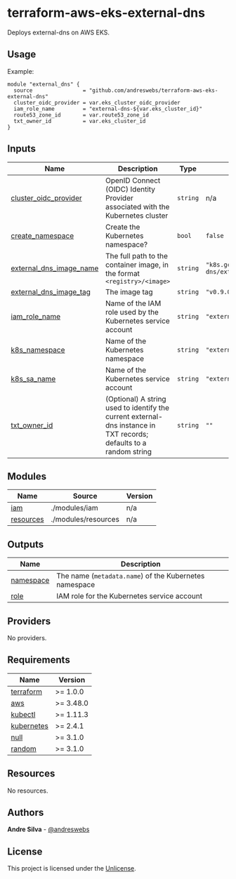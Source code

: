 # terraform-aws-eks-external-dns

[//]: # (BEGIN_TF_DOCS)
Deploys external-dns on AWS EKS.

## Usage

Example:

```hcl
module "external_dns" {
  source                = "github.com/andreswebs/terraform-aws-eks-external-dns"
  cluster_oidc_provider = var.eks_cluster_oidc_provider
  iam_role_name         = "external-dns-${var.eks_cluster_id}"
  route53_zone_id       = var.route53_zone_id
  txt_owner_id          = var.eks_cluster_id
}
```



## Inputs

| Name | Description | Type | Default | Required |
|------|-------------|------|---------|:--------:|
| <a name="input_cluster_oidc_provider"></a> [cluster\_oidc\_provider](#input\_cluster\_oidc\_provider) | OpenID Connect (OIDC) Identity Provider associated with the Kubernetes cluster | `string` | n/a | yes |
| <a name="input_create_namespace"></a> [create\_namespace](#input\_create\_namespace) | Create the Kubernetes namespace? | `bool` | `false` | no |
| <a name="input_external_dns_image_name"></a> [external\_dns\_image\_name](#input\_external\_dns\_image\_name) | The full path to the container image, in the format `<registry>/<image>` | `string` | `"k8s.gcr.io/external-dns/external-dns"` | no |
| <a name="input_external_dns_image_tag"></a> [external\_dns\_image\_tag](#input\_external\_dns\_image\_tag) | The image tag | `string` | `"v0.9.0"` | no |
| <a name="input_iam_role_name"></a> [iam\_role\_name](#input\_iam\_role\_name) | Name of the IAM role used by the Kubernetes service account | `string` | `"external-dns"` | no |
| <a name="input_k8s_namespace"></a> [k8s\_namespace](#input\_k8s\_namespace) | Name of the Kubernetes namespace | `string` | `"external-dns"` | no |
| <a name="input_k8s_sa_name"></a> [k8s\_sa\_name](#input\_k8s\_sa\_name) | Name of the Kubernetes service account | `string` | `"external-dns"` | no |
| <a name="input_txt_owner_id"></a> [txt\_owner\_id](#input\_txt\_owner\_id) | (Optional) A string used to identify the current external-dns instance in TXT records; defaults to a random string | `string` | `""` | no |

## Modules

| Name | Source | Version |
|------|--------|---------|
| <a name="module_iam"></a> [iam](#module\_iam) | ./modules/iam | n/a |
| <a name="module_resources"></a> [resources](#module\_resources) | ./modules/resources | n/a |

## Outputs

| Name | Description |
|------|-------------|
| <a name="output_namespace"></a> [namespace](#output\_namespace) | The name (`metadata.name`) of the Kubernetes namespace |
| <a name="output_role"></a> [role](#output\_role) | IAM role for the Kubernetes service account |

## Providers

No providers.

## Requirements

| Name | Version |
|------|---------|
| <a name="requirement_terraform"></a> [terraform](#requirement\_terraform) | >= 1.0.0 |
| <a name="requirement_aws"></a> [aws](#requirement\_aws) | >= 3.48.0 |
| <a name="requirement_kubectl"></a> [kubectl](#requirement\_kubectl) | >= 1.11.3 |
| <a name="requirement_kubernetes"></a> [kubernetes](#requirement\_kubernetes) | >= 2.4.1 |
| <a name="requirement_null"></a> [null](#requirement\_null) | >= 3.1.0 |
| <a name="requirement_random"></a> [random](#requirement\_random) | >= 3.1.0 |

## Resources

No resources.

[//]: # (END_TF_DOCS)

## Authors

**Andre Silva** - [@andreswebs](https://github.com/andreswebs)

## License

This project is licensed under the [Unlicense](UNLICENSE.md).
